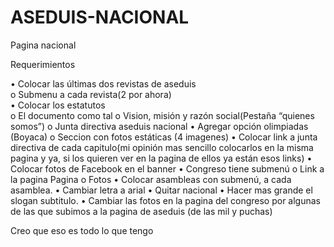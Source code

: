 # ASEDUIS-NACIONAL
Pagina nacional


Requerimientos

•	Colocar las últimas dos revistas de aseduis <br>
o	Submenu a cada revista(2 por ahora)<br>
•	Colocar los estatutos<br>
o	El documento como tal
o	Vision, misión y razón social(Pestaña “quienes somos”)
o	Junta directiva aseduis nacional
•	Agregar opción olimpiadas (Boyaca)
o	Seccion con fotos estáticas (4 imagenes)
•	Colocar link a junta directiva de cada capitulo(mi opinión mas sencillo colocarlos en la misma pagina y ya, si los quieren ver en la pagina de ellos ya están esos links)
•	Colocar fotos de Facebook en el banner
•	Congreso tiene submenú 
o	Link a la pagina Pagina
o	Fotos
•	Colocar asambleas con submenú, a cada asamblea.
•	Cambiar letra a arial 
•	Quitar nacional 
•	Hacer mas grande el slogan subtitulo.
•	Cambiar las fotos en la pagina del congreso por algunas de las que subimos a la pagina de aseduis (de las mil y puchas)

Creo que eso es todo lo que tengo
